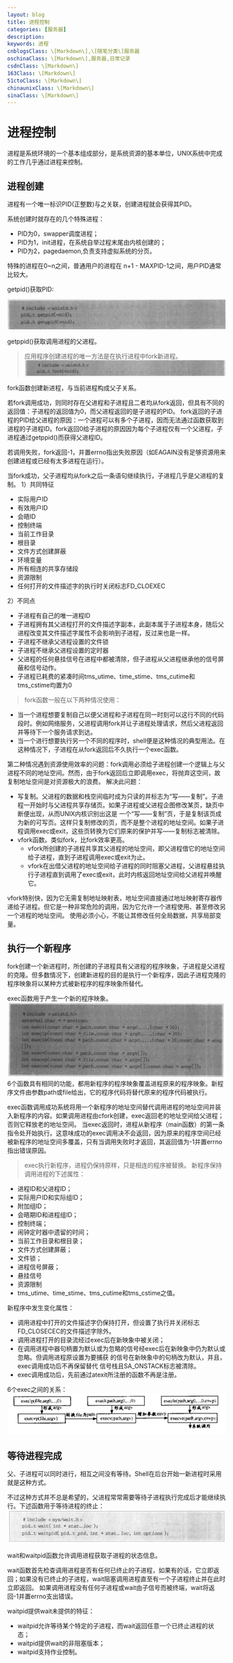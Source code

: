 ```yaml
---
layout: blog
title: 进程控制
categories: [服务器]
description:
keywords: 进程
cnblogsClass: \[Markdown\],\[随笔分类\]服务器
oschinaClass: \[Markdown\],服务器,日常记录
csdnClass: \[Markdown\]
163Class: \[Markdown\]
51ctoClass: \[Markdown\]
chinaunixClass: \[Markdown\]
sinaClass: \[Markdown\]
---
```


# 进程控制
进程是系统环境的一个基本组成部分，是系统资源的基本单位，UNIX系统中完成的工作几乎通过进程来控制。

## 进程创建
进程有一个唯一标识PID(正整数)与之关联，创建进程就会获得其PID。

系统创建时就存在的几个特殊进程：
- PID为0，swapper调度进程；
- PID为1，init进程，在系统自举过程末尾由内核创建的；
- PID为2，pagedaemon,负责支持虚拟系统的分页。

特殊的进程在0~n之间，普通用户的进程在 n+1 - MAXPID-1之间，用户PID通常比较大。

getpid()获取PID:

![image](https://raw.githubusercontent.com/WalkingSun/WindBlog/gh-pages/images/blog/TIM截图20181129175342.png)

getppid()获取调用进程的父进程。

> 应用程序创建进程的唯一方法是在执行进程中fork新进程。
![image](https://raw.githubusercontent.com/WalkingSun/WindBlog/gh-pages/images/blog/TIM截图20181129175733.png)

fork函数创建新进程，与当前进程构成父子关系。

若fork调用成功，则同时存在父进程和子进程且二者均从fork返回，但具有不同的返回值：子进程的返回值为0，而父进程返回的是子进程的PID。
fork返回的子进程的PID给父进程的原因：一个进程可以有多个子进程，因而无法通过函数获取到进程的子进程ID。fork返回0给子进程的原因因为每个子进程仅有一个父进程，子进程通过getppid()而获得父进程ID。

若调用失败，fork返回-1，并置errno指出失败原因（如EAGAIN没有足够资源用来创建进程或已经有太多进程在运行）。

当fork成功，父子进程均从fork之后一条语句继续执行，子进程几乎是父进程的复制。
1）共同特征
- 实际用户ID
- 有效用户ID
- 会晤ID
- 控制终端
- 当前工作目录
- 根目录
- 文件方式创建屏蔽
- 环境变量
- 所有相连的共享存储段
- 资源限制
- 任何打开的文件描述字的执行时关闭标志FD_CLOEXEC

2）不同点
- 子进程有自己的唯一进程ID
- 子进程拥有其父进程打开的文件描述字副本，此副本属于子进程本身，随后父进程改变其文件描述字属性不会影响到子进程，反过来也是一样。
- 子进程不继承父进程设置的文件锁
- 子进程不继承父进程设置的定时器
- 父进程的任何悬挂信号在进程中都被清除，但子进程从父进程继承他的信号屏蔽和信号动作。
- 子进程已耗费的紧凑时间tms_utime、time_stime、tms_cutime和tms_cstime均置为0

> fork函数一般在以下两种情况使用：
- 当一个进程想要复制自己以便父进程和子进程在同一时刻可以这行不同的代码段时。例如网络服务，父进程调用fork并让子进程处理请求，然后父进程返回并等待下一个服务请求到达。
- 当一个进行想要执行另一个不同的程序时，shell便是这种情况的典型用法。在这种情况下，子进程在从fork返回后不久执行一个exec函数。

第二种情况遇到资源使用效率的问题：fork调用必须给子进程创建一个逻辑上与父进程不同的地址空间。然而，由于fork返回后立即调用exec，将抛弃这空间，故复制地址空间是对资源极大的浪费。
解决此问题：
- 写复制。父进程的数据和栈空间临时成为只读的并标志为“写——复制”。子进程一开始时与父进程共享存储页。如果子进程或父进程企图修改某页，缺页中断便出现，从而UNIX内核识别出这是
一个“写——复制”页，于是复制该页成为新的可写页。这样只复制修改的页，而不是整个进程的地址空间。如果子进程调用exec或exit，这些页转换为它们原来的保护并写——复制标志被清除。
- vfork函数。类似fork，比fork效率更高。
    - vfork所创建的子进程共享其父进程的地址空间，即父进程借它的地址空间给子进程，直到子进程调用exec或exit为止。
    - vfork在出借父进程的地址空间给子进程的同时阻塞父进程，父进程悬挂执行子进程直到调用了exec或exit，此时内核返回地址空间给父进程并唤醒它。

vfork特别快，因为它无需复制地址映射表，地址空间直接通过地址映射寄存器传递给子进程。但它是一种非常危险的调用，因为它允许一个进程使用、甚至修改另一个进程的地址空间。
使用必须小心，不能让其修改任何全局数据，共享局部变量。

## 执行一个新程序
fork创建一个新进程时，所创建的子进程具有父进程的程序映象，子进程是父进程的克隆。但多数情况下，创建新进程的目的是执行一个新程序，因此子进程克隆的程序映象将以某种方式被新程序的程序映象所替代。

exec函数用于产生一个新的程序映象。
![image](https://raw.githubusercontent.com/WalkingSun/WindBlog/gh-pages/images/blog/TIM截图20181202211117.png)
6个函数具有相同的功能，都用新程序的程序映象覆盖进程原来的程序映象。新程序文件由参数path或file给出，它的程序代码将替代原来的程序代码被执行。

exec函数调用成功系统将用一个新程序的地址空间替代调用进程的地址空间并装入新程序的内容。如果调用进程由cfork创建，exec返回老的地址空间给父进程；否则它释放老的地址空间。
当exec返回时，进程从新程序（main函数）的第一条指令处开始执行。这意味成功的exec调用决不会返回，因为原来的程序空间已经被新程序的地址空间多覆盖，只有当调用失败时才返回，其返回值为-1并置errno指出错误原因。

> exec执行新程序，进程仍保持原样，只是相连的程序被替换。
新程序保持调用进程的下述属性：
- 进程ID和父进程ID；
- 实际用户ID和实际组ID；
- 附加组ID；
- 会晤期ID和进程组ID；
- 控制终端；
- 闹钟定时器中遗留的时间；
- 当前工作目录和根目录；
- 文件方式创建屏蔽；
- 文件锁；
- 进程信号屏蔽；
- 悬挂信号
- 资源限制
- tms_utime、time_stime、tms_cutime和tms_cstime之值。

新程序中发生变化属性：
- 调用进程中打开的文件描述字仍保持打开，但设置了执行并关闭标志FD_CLOSECEC的文件描述字除外。
- 调用进程打开的目录流经过exec后在新映象中被关闭；
- 在调用进程中器句柄置为默认或为忽略的信号经exec后在新映象中仍为默认或忽略。但调用进程原设置为要捕获 的信号在新映象中的句柄改为默认，并且，exec调用成功后不再保留替代
信号栈且SA_ONSTACK标志被清除。
- exec调用成功后，先前通过atexit所注册的函数不再是注册。

6个exec之间的关系：
![image](https://raw.githubusercontent.com/WalkingSun/WindBlog/gh-pages/images/blog/TIM截图20181202213703.png)

## 等待进程完成
父、子进程可以同时进行，相互之间没有等待。Shell在后台开始一新进程时采用就是这种方式。

不过这种方式并不总是希望的，父进程常常需要等待子进程执行完成后才能继续执行。下述函数用于等待进程的终止：
![image](https://raw.githubusercontent.com/WalkingSun/WindBlog/gh-pages/images/blog/TIM截图20181203100919.png)

wait和waitpid函数允许调用进程获取子进程的状态信息。

wait函数首先检查调用进程是否有任何已终止的子进程，如果有的话，它立即返回；如果没有已终止的子进程，wait阻塞调用进程直至有一个子进程终止并在此时立即返回。
如果调用进程没有任何子进程或wait由子信号而被终端，wait将返回-1并置errno支出错误。

waitpid提供wait未提供的特征：
- waitpid允许等待某个特定的子进程，而wait返回任意一个已终止进程的状态；
- waitpid提供wait的非阻塞版本；
- waitpid支持作业控制。


<!-- ## 进程终止和僵死进程 -->

